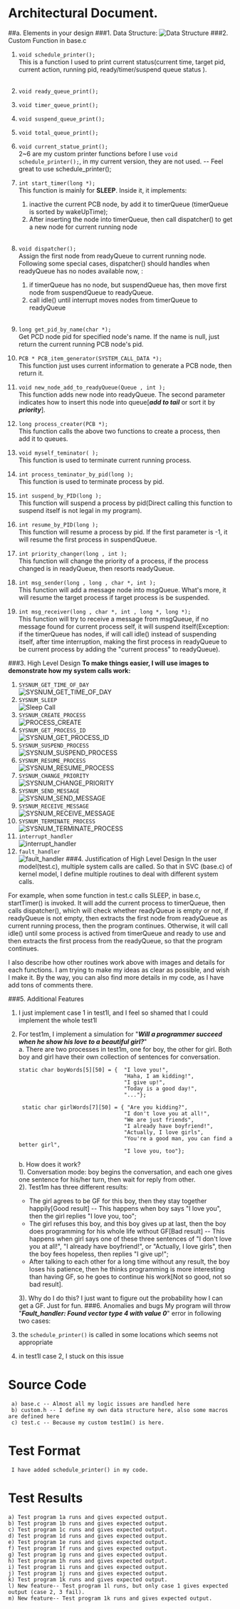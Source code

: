 Architectural Document. 
=============
##a. Elements in your design
###1. Data Structure:
![Data Structure](http://i.imgur.com/gUJGhQT.jpg "Data Structure")
###2. Custom Function in base.c
1. `void schedule_printer();`   
This is a function I used to print current status(current time, target pid, current action, running pid, ready/timer/suspend queue status ).   <br/><br/>
2. `void ready_queue_print();`
3. `void timer_queue_print();`
4. `void suspend_queue_print();`
5. `void total_queue_print();`
6. `void current_statue_print();`    
2~6 are my custom printer functions before I use `void schedule_printer();`, in my current version, they are not used. -- Feel great to use schedule_printer();

7. `int start_timer(long *);`   
This function is mainly for **SLEEP**. Inside it, it implements:    
	1. inactive the current PCB node, by add it to timerQueue (timerQueue is sorted by wakeUpTime); 
	2. After inserting the node into timerQueue, then call dispatcher() to get a new node for current running node <br/><br/>
	
8. `void dispatcher();`    
Assign the first node from readyQueue to current running node. Following some special cases, dispatcher() should handles when readyQueue has no nodes available now, :    
	1. if timerQueue has no node, but suspendQueue has, then move first node from suspendQueue to readyQueue.
	2. call idle() until interrupt moves nodes from timerQueue to readyQueue<br/><br/>

9. `long get_pid_by_name(char *);`  
Get PCD node pid for specified node's name. If the name is null, just return the current running PCB node's pid.

10. `PCB * PCB_item_generator(SYSTEM_CALL_DATA *);`    
This function just uses current information to generate a PCB node, then return it.

11. `void new_node_add_to_readyQueue(Queue , int );`     
This function adds new node into readyQueue. The second parameter indicates how to insert this node into queue[***add to tail*** or sort it by ***priority***].

12. `long process_creater(PCB *);`      
This function calls the above two functions to create a process, then add it to queues.

13. `void myself_teminator( );`    
This function is used to terminate current running process.

14. `int process_teminator_by_pid(long );`    
This function is used to terminate  process by pid.

15. `int suspend_by_PID(long );`   
This function will suspend a process by pid(Direct calling this function to suspend itself is not legal in my program).

16. `int resume_by_PID(long );`   
This function will resume a process by pid. If the first parameter is -1, it will resume the first process in suspendQueue.

17. `int priority_changer(long , int );`     
This function will change the priority of a process, if the process changed is in readyQueue, then resorts readyQueue. 

18. `int msg_sender(long , long , char *, int );`     
This function will add a message node into msgQueue. What's more, it will resume the target process if target process is be suspended.

19. `int msg_receiver(long , char *, int , long *, long *);`    
This function will try to receive a message from msgQueue, if no message found for current process self, it will suspend itself(Exception: if the timerQueue has nodes, if will call idle() instead of suspending itself, after time interruption, making the first process in readyQueue to be current process by adding the "current process" to readyQueue).

###3. High Level Design
**To make things easier, I will use images to demonstrate how my system calls work:**    

1. `SYSNUM_GET_TIME_OF_DAY`    
![SYSNUM_GET_TIME_OF_DAY](http://i.imgur.com/t4zzHIU.jpg "SYSNUM_GET_TIME_OF_DAY")
2. `SYSNUM_SLEEP`  
![Sleep Call](http://i.imgur.com/eMo8yci.jpg "SYSNUM_SLEEP")
3. `SYSNUM_CREATE_PROCESS`    
![PROCESS_CREATE](http://i.imgur.com/g3I03ly.jpg "SYSNUM_CREATE_PROCESS")
4. `SYSNUM_GET_PROCESS_ID`   
![](http://i.imgur.com/iccFYab.jpg "SYSNUM_GET_PROCESS_ID")
5. `SYSNUM_SUSPEND_PROCESS`    
![SYSNUM_SUSPEND_PROCESS](http://i.imgur.com/b5SM0Rc.jpg "SYSNUM_SUSPEND_PROCESS")
6. `SYSNUM_RESUME_PROCESS`     
![SYSNUM_RESUME_PROCESS](http://i.imgur.com/EzldeKq.jpg "SYSNUM_RESUME_PROCESS")
7. `SYSNUM_CHANGE_PRIORITY`    
![SYSNUM_CHANGE_PRIORITY](http://i.imgur.com/WgoilY7.jpg "SYSNUM_CHANGE_PRIORITY")
8. `SYSNUM_SEND_MESSAGE`     
![SYSNUM_SEND_MESSAGE](http://i.imgur.com/Tt2sl15.jpg "SYSNUM_SEND_MESSAGE")
9. `SYSNUM_RECEIVE_MESSAGE`     
![SYSNUM_RECEIVE_MESSAGE](http://i.imgur.com/BmlcX7G.jpg "SYSNUM_RECEIVE_MESSAGE")
10. `SYSNUM_TERMINATE_PROCESS`     
![SYSNUM_TERMINATE_PROCESS](http://i.imgur.com/46gEVXd.jpg "SYSNUM_TERMINATE_PROCESS")  
11. `interrupt_handler`    
![interrupt_handler](http://i.imgur.com/grvMXg4.jpg "interrupt_handler")
12. `fault_handler`    
![fault_handler](http://i.imgur.com/nOIz5ts.jpg "fault_handler")
###4. Justification of High Level Design
In the user model(test.c), multiple system calls are called. So that in SVC (base.c) of kernel model, I define multiple routines to deal with different system calls.   

For example, when some function in test.c calls SLEEP, in base.c, startTimer() is invoked. It will add the current process to timerQueue, then calls dispatcher(), which will check whether readyQueue is empty or not, if readyQueue is not empty, then extracts the first node from readyQueue as current running process, then the program continues. Otherwise, it will call idle() until some process is actived from timerQueue and ready to use and then extracts the first process from the readyQueue, so that the program continues.

I also describe how other routines work above with images and details for each functions. I am trying to make my ideas as clear as possible, and wish I make it. By the way, you can also find more details in my code, as I have add tons of comments there.   

###5. Additional Features
1. I just implement case 1 in test1l, and I feel so shamed that I could implement the whole test1l
2. For test1m, I implement a simulation for "***Will a programmer succeed when he show his love to a beautiful girl?***"   
	a. There are two processes in test1m, one for boy, the other for girl. Both boy and girl have their own collection of sentences for conversation. 
	<pre><code>static char boyWords[5][50] = {  "I love you!", 
                                 	"Haha, I am kidding!", 
                                 	"I give up!", 
                                 	"Today is a good day!", 
                                	"..."};    

	static char girlWords[7][50] = { "Are you kidding?", 
                                 	"I don't love you at all!", 
                                 	"We are just friends",
                                 	"I already have boyfriend!", 
                                 	"Actually, I love girls",
                                 	"You're a good man, you can find a better girl",
                                 	"I love you, too"}; </code></pre>    


	b.  How does it work?   
	1). Conversation mode: boy begins the conversation, and each one gives one sentence for his/her turn, then wait for reply from other.    
	2).  Test1m has three different results:  
	- The girl agrees to be GF for this boy, then they stay together happily[Good result] -- This happens when boy says "I love you", then the girl replies "I love you, too";      
	- The girl refuses this boy, and this boy gives up at last, then the boy does programming for his whole life without GF[Bad result] -- This happens when girl says one of these three sentences of "I don't love you at all!", "I already have boyfriend!", or "Actually, I love girls", then the boy fees hopeless, then replies "I give up!";            
	- After talking to each other for a long time without any result, the boy loses his patience, then he thinks programming is more interesting than having GF, so he goes to continue his work[Not so good, not so bad result].   
	
	3). Why do I do this? I just want to figure out the probability how I can get a GF. Just for fun.
###6. Anomalies and bugs
My program will throw "***Fault_handler: Found vector type 4 with value 0***" error in following two cases:    
1. the `schedule_printer()` is called in some locations which seems not appropriate  
2. in test1l case 2, I stuck on this issue

Source Code
========

     a) base.c -- Almost all my logic issues are handled here
     b) custom.h -- I define my own data structure here, also some macros are defined here
	 c) test.c -- Because my custom test1m() is here.

Test Format
=======
     I have added schedule_printer() in my code.

Test Results
======
	a) Test program 1a runs and gives expected output.
	b) Test program 1b runs and gives expected output.
    c) Test program 1c runs and gives expected output.
    d) Test program 1d runs and gives expected output.
    e) Test program 1e runs and gives expected output.
    f) Test program 1f runs and gives expected output.
    g) Test program 1g runs and gives expected output.
    h) Test program 1h runs and gives expected output.
    i) Test program 1i runs and gives expected output.
    j) Test program 1j runs and gives expected output.
    k) Test program 1k runs and gives expected output.
    l) New feature-- Test program 1l runs, but only case 1 gives expected output (case 2, 3 fail).
	m) New feature-- Test program 1k runs and gives expected output.
